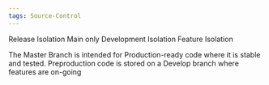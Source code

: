 ```yaml
---
tags: Source-Control
---
```

Release Isolation
Main only
Development Isolation
Feature Isolation

The Master Branch is intended for Production-ready code where it is stable and tested.
Preproduction code is stored on a Develop branch where features are on-going
